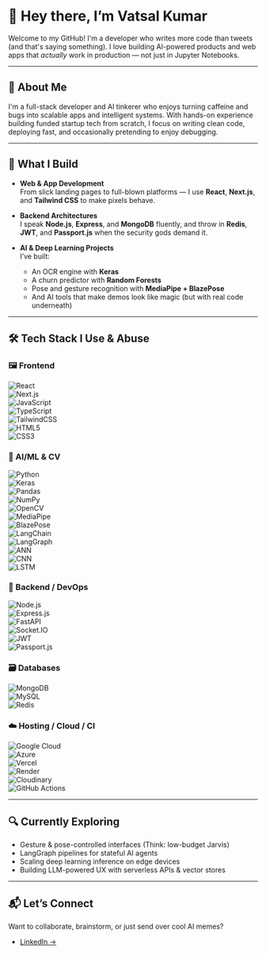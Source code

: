 # 👋 Hey there, I’m Vatsal Kumar

Welcome to my GitHub! I'm a developer who writes more code than tweets (and that's saying something). I love building AI-powered products and web apps that *actually* work in production — not just in Jupyter Notebooks.

---

## 🌟 About Me

I'm a full-stack developer and AI tinkerer who enjoys turning caffeine and bugs into scalable apps and intelligent systems. With hands-on experience building funded startup tech from scratch, I focus on writing clean code, deploying fast, and occasionally pretending to enjoy debugging.

---

## 🔧 What I Build

- **Web & App Development**  
  From slick landing pages to full-blown platforms — I use **React**, **Next.js**, and **Tailwind CSS** to make pixels behave.

- **Backend Architectures**  
  I speak **Node.js**, **Express**, and **MongoDB** fluently, and throw in **Redis**, **JWT**, and **Passport.js** when the security gods demand it.

- **AI & Deep Learning Projects**  
  I’ve built:  
  - An OCR engine with **Keras**  
  - A churn predictor with **Random Forests**  
  - Pose and gesture recognition with **MediaPipe + BlazePose**  
  - And AI tools that make demos look like magic (but with real code underneath)

---


## 🛠️ Tech Stack I Use & Abuse

### 🖼️ Frontend
![React](https://img.shields.io/badge/React-61DAFB?style=flat&logo=react&logoColor=black)  
![Next.js](https://img.shields.io/badge/Next.js-000000?style=flat&logo=next.js&logoColor=white)  
![JavaScript](https://img.shields.io/badge/JavaScript-F7DF1E?style=flat&logo=javascript&logoColor=black)  
![TypeScript](https://img.shields.io/badge/TypeScript-3178C6?style=flat&logo=typescript&logoColor=white)  
![TailwindCSS](https://img.shields.io/badge/TailwindCSS-06B6D4?style=flat&logo=tailwind-css&logoColor=white)  
![HTML5](https://img.shields.io/badge/HTML5-E34F26?style=flat&logo=html5&logoColor=white)  
![CSS3](https://img.shields.io/badge/CSS3-1572B6?style=flat&logo=css3&logoColor=white)

### 🧠 AI/ML & CV
![Python](https://img.shields.io/badge/Python-3776AB?style=flat&logo=python&logoColor=white)  
![Keras](https://img.shields.io/badge/Keras-D00000?style=flat&logo=keras&logoColor=white)  
![Pandas](https://img.shields.io/badge/Pandas-150458?style=flat&logo=pandas&logoColor=white)  
![NumPy](https://img.shields.io/badge/NumPy-013243?style=flat&logo=numpy&logoColor=white)  
![OpenCV](https://img.shields.io/badge/OpenCV-5C3EE8?style=flat&logo=opencv&logoColor=white)  
![MediaPipe](https://img.shields.io/badge/MediaPipe-FF4D00?style=flat&logo=google&logoColor=white)  
![BlazePose](https://img.shields.io/badge/BlazePose-black?style=flat&logo=google&logoColor=white)  
![LangChain](https://img.shields.io/badge/LangChain-000000?style=flat&logo=langchain&logoColor=white)  
![LangGraph](https://img.shields.io/badge/LangGraph-003EFF?style=flat&logo=langgraph&logoColor=white)  
![ANN](https://img.shields.io/badge/ANN-FF6F00?style=flat&logo=neural-network&logoColor=white)  
![CNN](https://img.shields.io/badge/CNN-FF7043?style=flat&logo=neural-network&logoColor=white)  
![LSTM](https://img.shields.io/badge/LSTM-AB47BC?style=flat&logo=neural-network&logoColor=white)

### 🔧 Backend / DevOps
![Node.js](https://img.shields.io/badge/Node.js-339933?style=flat&logo=node.js&logoColor=white)  
![Express.js](https://img.shields.io/badge/Express.js-000000?style=flat&logo=express&logoColor=white)  
![FastAPI](https://img.shields.io/badge/FastAPI-009688?style=flat&logo=fastapi&logoColor=white)  
![Socket.IO](https://img.shields.io/badge/Socket.IO-010101?style=flat&logo=socket.io&logoColor=white)  
![JWT](https://img.shields.io/badge/JWT-000000?style=flat&logo=json-web-tokens&logoColor=white)  
![Passport.js](https://img.shields.io/badge/Passport.js-8B4C39?style=flat&logo=passport&logoColor=white)

### 🗃️ Databases
![MongoDB](https://img.shields.io/badge/MongoDB-47A248?style=flat&logo=mongodb&logoColor=white)  
![MySQL](https://img.shields.io/badge/MySQL-4479A1?style=flat&logo=mysql&logoColor=white)  
![Redis](https://img.shields.io/badge/Redis-DC382D?style=flat&logo=redis&logoColor=white)

### ☁️ Hosting / Cloud / CI
![Google Cloud](https://img.shields.io/badge/Google%20Cloud-4285F4?style=flat&logo=google-cloud&logoColor=white)  
![Azure](https://img.shields.io/badge/Azure-0078D4?style=flat&logo=microsoft-azure&logoColor=white)  
![Vercel](https://img.shields.io/badge/Vercel-000000?style=flat&logo=vercel&logoColor=white)  
![Render](https://img.shields.io/badge/Render-46E3B7?style=flat&logo=render&logoColor=black)  
![Cloudinary](https://img.shields.io/badge/Cloudinary-3F6DC2?style=flat&logo=cloudinary&logoColor=white)  
![GitHub Actions](https://img.shields.io/badge/GitHub%20Actions-2088FF?style=flat&logo=github-actions&logoColor=white)

---

## 🔍 Currently Exploring

- Gesture & pose-controlled interfaces (Think: low-budget Jarvis)
- LangGraph pipelines for stateful AI agents
- Scaling deep learning inference on edge devices
- Building LLM-powered UX with serverless APIs & vector stores

---

## 📬 Let’s Connect

Want to collaborate, brainstorm, or just send over cool AI memes?

- [LinkedIn →](https://www.linkedin.com/in/vatsal-kumar-61492627b/)
